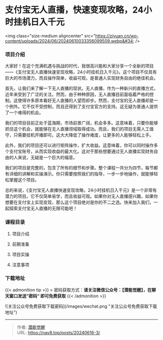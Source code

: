 # 支付宝无人直播，快速变现攻略，24小时挂机日入千元


&lt;img class=&#34;size-medium aligncenter&#34; src=&#34;https://ziyuan.cn/wp-content/uploads/2024/06/20240610033356099509.webp&#34; /&gt;

###  项目介绍

大家好！在这个充满机遇与挑战的时代，我很高兴能和大家分享一个全新的项目——《支付宝无人直播快速变现攻略，24小时挂机日入千元》。这个项目不仅具有巨大的市场潜力，而且操作简单，收益可观，是普通人实现财务自由的绝佳机会。

首先，让我们来了解一下无人直播的现状。无人直播，作为一种新兴的直播方式，近年来受到了广泛的关注。然而，由于种种原因，无人直播目前面临着严格的控制。这使得许多原本看好无人直播的人望而却步。然而，支付宝的无人直播却是一个例外。它不仅不受控制，而且还得到了支付宝官方的支持。这无疑为普通人提供了一个难得的机会。

我们的项目目前正处于蓝海期，市场前景广阔，机会多多。这意味着，只要你能够抓住这个机会，就能够在无人直播领域取得成功。而且，我们的项目无需人工值守，只需要挂机开播即可。这大大降低了操作难度，让更多的人能够轻松上手。

此外，我们的项目还可以进行矩阵操作，扩大收益。这意味着，你可以同时操作多个支付宝账号，从而实现收益的最大化。这对于那些想要通过无人直播实现财务自由的人来说，无疑是一个巨大的福音。

我们的项目是完整的，包含了所有的细节和步骤。整个课程一共分为四节，每节都有详细的讲解和实操演示。你只需要按照我们的指导，一步一步地操作，就能够轻松掌握这个项目。

总的来说，《支付宝无人直播快速变现攻略，24小时挂机日入千元》是一个非常有潜力的项目。它不仅简单易学，而且收益可观。如果你对无人直播感兴趣，如果你想要在支付宝上实现变现，那么这个项目绝对是你的不二之选。快来加入我们，一起探索支付宝无人直播的无限可能吧！


###  课程目录

 1. 项目介绍

 1. 前期准备

 1. 项目实操

 1. 注意事项



### 下载地址




{{&lt; admonition tip &gt;}}
&gt; 密码获取方式：**请关注微信公众号：【潜能觉醒】，在聊天窗口发送”密码“ 即可免费获取**
{{&lt; /admonition &gt;}}


![关注公众号免费获取下载密码](/images/wechat.png &#34;关注公众号免费获取下载地址&#34;)

---

> 作者: [潜能觉醒](https://nav8.top)  
> URL: https://nav8.top/posts/20240616-3/  

